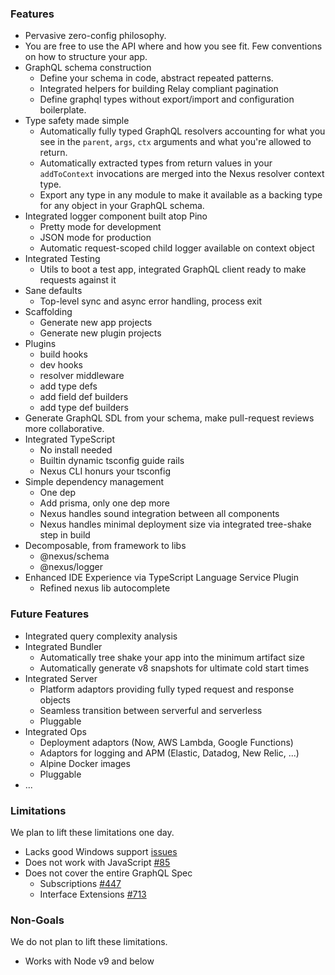 ### Features

- Pervasive zero-config philosophy.
- You are free to use the API where and how you see fit. Few conventions on how to structure your app.
- GraphQL schema construction
  - Define your schema in code, abstract repeated patterns.
  - Integrated helpers for building Relay compliant pagination
  - Define graphql types without export/import and configuration boilerplate.
- Type safety made simple
  - Automatically fully typed GraphQL resolvers accounting for what you see in the `parent`, `args`, `ctx` arguments and what you're allowed to return.
  - Automatically extracted types from return values in your `addToContext` invocations are merged into the Nexus resolver context type.
  - Export any type in any module to make it available as a backing type for any object in your GraphQL schema.
- Integrated logger component built atop Pino
  - Pretty mode for development
  - JSON mode for production
  - Automatic request-scoped child logger available on context object
- Integrated Testing
  - Utils to boot a test app, integrated GraphQL client ready to make requests against it
- Sane defaults
  - Top-level sync and async error handling, process exit
- Scaffolding
  - Generate new app projects
  - Generate new plugin projects
- Plugins
  - build hooks
  - dev hooks
  - resolver middleware
  - add type defs
  - add field def builders
  - add type def builders
- Generate GraphQL SDL from your schema, make pull-request reviews more collaborative.
- Integrated TypeScript
  - No install needed
  - Builtin dynamic tsconfig guide rails
  - Nexus CLI honurs your tsconfig
- Simple dependency management
  - One dep
  - Add prisma, only one dep more
  - Nexus handles sound integration between all components
  - Nexus handles minimal deployment size via integrated tree-shake step in build
- Decomposable, from framework to libs
  - @nexus/schema
  - @nexus/logger
- Enhanced IDE Experience via TypeScript Language Service Plugin
  - Refined nexus lib autocomplete

### Future Features

- Integrated query complexity analysis
- Integrated Bundler
  - Automatically tree shake your app into the minimum artifact size
  - Automatically generate v8 snapshots for ultimate cold start times
- Integrated Server
  - Platform adaptors providing fully typed request and response objects
  - Seamless transition between serverful and serverless
  - Pluggable
- Integrated Ops
  - Deployment adaptors (Now, AWS Lambda, Google Functions)
  - Adaptors for logging and APM (Elastic, Datadog, New Relic, ...)
  - Alpine Docker images
  - Pluggable
- ...

### Limitations

We plan to lift these limitations one day.

- Lacks good Windows support [issues](https://github.com/graphql-nexus/nexus/labels/platform%2Fwindows)
- Does not work with JavaScript [#85](https://github.com/graphql-nexus/nexus/issues/85)
- Does not cover the entire GraphQL Spec
  - Subscriptions [#447](https://github.com/graphql-nexus/nexus/issues/447)
  - Interface Extensions [#713](https://github.com/graphql-nexus/nexus/issues/713)

### Non-Goals

We do not plan to lift these limitations.

- Works with Node v9 and below
